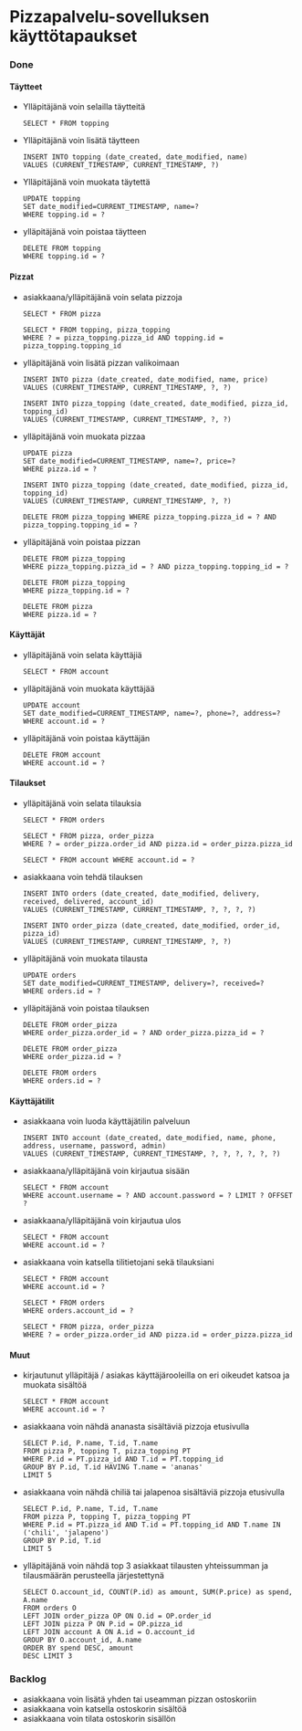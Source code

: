# Pizzapalvelu-sovelluksen käyttötapaukset

### Done

#### Täytteet
- Ylläpitäjänä voin selailla täytteitä
  ```
  SELECT * FROM topping
  ```

- Ylläpitäjänä voin lisätä täytteen
  ```
  INSERT INTO topping (date_created, date_modified, name) 
  VALUES (CURRENT_TIMESTAMP, CURRENT_TIMESTAMP, ?)
  ```

- Ylläpitäjänä voin muokata täytettä
  ```
  UPDATE topping 
  SET date_modified=CURRENT_TIMESTAMP, name=? 
  WHERE topping.id = ?
  ```

- ylläpitäjänä voin poistaa täytteen
  ```
  DELETE FROM topping 
  WHERE topping.id = ?
  ```

#### Pizzat
- asiakkaana/ylläpitäjänä voin selata pizzoja
  ```
  SELECT * FROM pizza

  SELECT * FROM topping, pizza_topping 
  WHERE ? = pizza_topping.pizza_id AND topping.id = pizza_topping.topping_id
  ```

- ylläpitäjänä voin lisätä pizzan valikoimaan
  ```
  INSERT INTO pizza (date_created, date_modified, name, price) 
  VALUES (CURRENT_TIMESTAMP, CURRENT_TIMESTAMP, ?, ?)
  
  INSERT INTO pizza_topping (date_created, date_modified, pizza_id, topping_id) 
  VALUES (CURRENT_TIMESTAMP, CURRENT_TIMESTAMP, ?, ?)
  ```

- ylläpitäjänä voin muokata pizzaa
  ```
  UPDATE pizza 
  SET date_modified=CURRENT_TIMESTAMP, name=?, price=? 
  WHERE pizza.id = ?
  
  INSERT INTO pizza_topping (date_created, date_modified, pizza_id, topping_id) 
  VALUES (CURRENT_TIMESTAMP, CURRENT_TIMESTAMP, ?, ?)
  
  DELETE FROM pizza_topping WHERE pizza_topping.pizza_id = ? AND pizza_topping.topping_id = ?
  ```

- ylläpitäjänä voin poistaa pizzan
  ```
  DELETE FROM pizza_topping 
  WHERE pizza_topping.pizza_id = ? AND pizza_topping.topping_id = ?
  
  DELETE FROM pizza_topping 
  WHERE pizza_topping.id = ?
  
  DELETE FROM pizza 
  WHERE pizza.id = ?
  ```

#### Käyttäjät
- ylläpitäjänä voin selata käyttäjiä
  ```
  SELECT * FROM account
  ```

- ylläpitäjänä voin muokata käyttäjää
  ```
  UPDATE account 
  SET date_modified=CURRENT_TIMESTAMP, name=?, phone=?, address=? 
  WHERE account.id = ?
  ```

- ylläpitäjänä voin poistaa käyttäjän
  ```
  DELETE FROM account 
  WHERE account.id = ?
  ```


#### Tilaukset
- ylläpitäjänä voin selata tilauksia
  ```
  SELECT * FROM orders
  
  SELECT * FROM pizza, order_pizza 
  WHERE ? = order_pizza.order_id AND pizza.id = order_pizza.pizza_id
  
  SELECT * FROM account WHERE account.id = ?
  ```

- asiakkaana voin tehdä tilauksen
  ```
  INSERT INTO orders (date_created, date_modified, delivery, received, delivered, account_id) 
  VALUES (CURRENT_TIMESTAMP, CURRENT_TIMESTAMP, ?, ?, ?, ?)
  
  INSERT INTO order_pizza (date_created, date_modified, order_id, pizza_id) 
  VALUES (CURRENT_TIMESTAMP, CURRENT_TIMESTAMP, ?, ?)
  ```

- ylläpitäjänä voin muokata tilausta
  ```
  UPDATE orders 
  SET date_modified=CURRENT_TIMESTAMP, delivery=?, received=? 
  WHERE orders.id = ?
  ```

- ylläpitäjänä voin poistaa tilauksen
  ```
  DELETE FROM order_pizza 
  WHERE order_pizza.order_id = ? AND order_pizza.pizza_id = ?
  
  DELETE FROM order_pizza 
  WHERE order_pizza.id = ?
  
  DELETE FROM orders 
  WHERE orders.id = ?
  ```

#### Käyttäjätilit
- asiakkaana voin luoda käyttäjätilin palveluun
  ```
  INSERT INTO account (date_created, date_modified, name, phone, address, username, password, admin) 
  VALUES (CURRENT_TIMESTAMP, CURRENT_TIMESTAMP, ?, ?, ?, ?, ?, ?)
  ```

- asiakkaana/ylläpitäjänä voin kirjautua sisään
  ```
  SELECT * FROM account 
  WHERE account.username = ? AND account.password = ? LIMIT ? OFFSET ?
  ```

- asiakkaana/ylläpitäjänä voin kirjautua ulos
  ```
  SELECT * FROM account 
  WHERE account.id = ?
  ```

- asiakkaana voin katsella tilitietojani sekä tilauksiani
  ```
  SELECT * FROM account 
  WHERE account.id = ?
  
  SELECT * FROM orders 
  WHERE orders.account_id = ?
  
  SELECT * FROM pizza, order_pizza 
  WHERE ? = order_pizza.order_id AND pizza.id = order_pizza.pizza_id
  ```

#### Muut
- kirjautunut ylläpitäjä / asiakas käyttäjärooleilla on eri oikeudet katsoa ja muokata sisältöä
  ```
  SELECT * FROM account 
  WHERE account.id = ?
  ```

- asiakkaana voin nähdä ananasta sisältäviä pizzoja etusivulla
  ```
  SELECT P.id, P.name, T.id, T.name 
  FROM pizza P, topping T, pizza_topping PT 
  WHERE P.id = PT.pizza_id AND T.id = PT.topping_id 
  GROUP BY P.id, T.id HAVING T.name = 'ananas' 
  LIMIT 5
  ```

- asiakkaana voin nähdä chiliä tai jalapenoa sisältäviä pizzoja etusivulla
  ```
  SELECT P.id, P.name, T.id, T.name 
  FROM pizza P, topping T, pizza_topping PT 
  WHERE P.id = PT.pizza_id AND T.id = PT.topping_id AND T.name IN ('chili', 'jalapeno') 
  GROUP BY P.id, T.id 
  LIMIT 5
  ```

- ylläpitäjänä voin nähdä top 3 asiakkaat tilausten yhteissumman ja tilausmäärän perusteella järjestettynä
  ```
  SELECT O.account_id, COUNT(P.id) as amount, SUM(P.price) as spend, A.name 
  FROM orders O 
  LEFT JOIN order_pizza OP ON O.id = OP.order_id 
  LEFT JOIN pizza P ON P.id = OP.pizza_id 
  LEFT JOIN account A ON A.id = O.account_id 
  GROUP BY O.account_id, A.name 
  ORDER BY spend DESC, amount 
  DESC LIMIT 3
  ```


### Backlog

- asiakkaana voin lisätä yhden tai useamman pizzan ostoskoriin
- asiakkaana voin katsella ostoskorin sisältöä
- asiakkaana voin tilata ostoskorin sisällön
